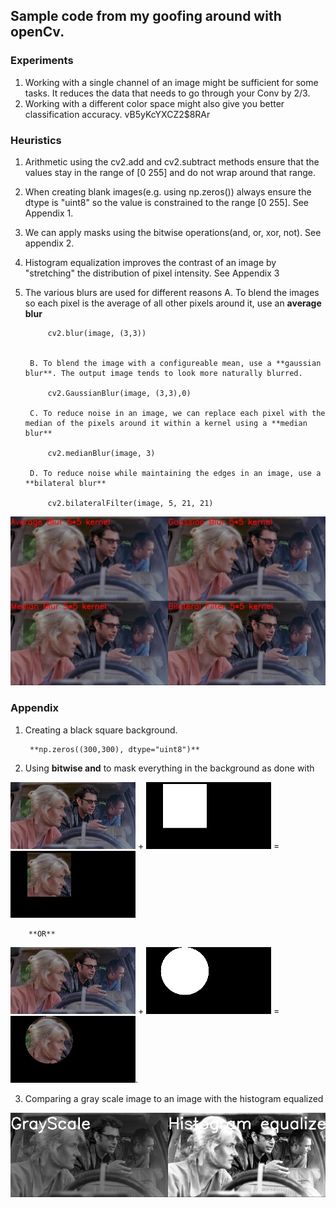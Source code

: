 ## Sample code from my goofing around with openCv.

### Experiments
1. Working with a single channel of an image might be sufficient for some tasks. It reduces the data that needs to go through your Conv by 2/3. 
2. Working with a different color space might also give you better classification accuracy.
vB5yKcYXCZ2$8RAr
### Heuristics
1. Arithmetic using the cv2.add and cv2.subtract methods ensure that the values stay in the range of [0 255] and do not wrap around that range.
2. When creating blank images(e.g. using np.zeros()) always ensure the dtype is "uint8" so the value is constrained to the range [0 255]. See Appendix 1.
3. We can apply masks using the bitwise operations(and, or, xor, not). See appendix 2.
4. Histogram equalization improves the contrast of an image by "stretching" the distribution of pixel intensity. See Appendix 3
5. The various blurs are used for different reasons
        A. To blend the images so each pixel is the average of all other pixels around it, use an **average blur**

            cv2.blur(image, (3,3))


        B. To blend the image with a configureable mean, use a **gaussian blur**. The output image tends to look more naturally blurred.

            cv2.GaussianBlur(image, (3,3),0)

        C. To reduce noise in an image, we can replace each pixel with the median of the pixels around it within a kernel using a **median blur**
   
            cv2.medianBlur(image, 3)
        
        D. To reduce noise while maintaining the edges in an image, use a **bilateral blur**

            cv2.bilateralFilter(image, 5, 21, 21)

<img src="images/BlurComparison.jpg">

### Appendix
1. Creating a black square background.

        **np.zeros((300,300), dtype="uint8")**

2. Using **bitwise and** to mask everything in the background as done with 

<img src="images/jpShrunk.png"> + <img src="images/RectangleMaskForJessicaFace.jpg"> = <img src="images/JessicaFaceRectangleMasked.jpg">   

        **OR**   

<img src="images/jpShrunk.png"> + <img src="images/CircleMaskForJessicaFace.jpg"> = <img src="images/JessicaFaceCircleMasked.jpg">.

3. Comparing a gray scale image to an image with the histogram equalized
        
<img src="images/StackedImageShrunk.jpg">
